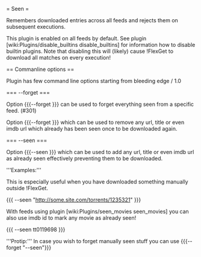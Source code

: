 = Seen =

Remembers downloaded entries across all feeds and rejects them on subsequent executions.

This plugin is enabled on all feeds by default. See plugin [wiki:Plugins/disable_builtins disable_builtins] for information how to disable builtin plugins. Note that disabling this will (likely) cause !FlexGet to download all matches on every execution!

== Commanline options ==

Plugin has few command line options starting from bleeding edge / 1.0

=== --forget ===

Option {{{--forget <feed>}}} can be used to forget everything seen from a specific feed. (#301)

Option {{{--forget <value>}}} which can be used to remove any url, title or even imdb url which already has been seen once to be downloaded again.

=== --seen ===

Option {{{--seen <value>}}} which can be used to add any url, title or even imdb url as already seen effectively preventing them to be downloaded.

'''Examples:'''

This is especially useful when you have downloaded something manually outside !FlexGet.

{{{
--seen "http://some.site.com/torrents/1235321"
}}}


With feeds using plugin [wiki:Plugins/seen_movies seen_movies] you can also use imdb id to mark any movie as already seen!

{{{
--seen tt0119698
}}}

'''Protip:''' In case you wish to forget manually seen stuff you can use {{{--forget "--seen"}}}
